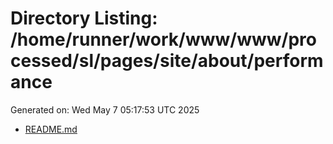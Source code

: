 # Directory Listing: /home/runner/work/www/www/processed/sl/pages/site/about/performance
Generated on: Wed May  7 05:17:53 UTC 2025

- [README.md](README.md)
